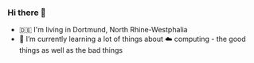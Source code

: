 ### Hi there 👋

- :de: I'm living in Dortmund, North Rhine-Westphalia
- 🌱 I’m currently learning a lot of things about :cloud: computing - the good things as well as the bad things
<!--
**stefanfreitag/stefanfreitag** is a ✨ _special_ ✨ repository because its `README.md` (this file) appears on your GitHub profile.

Here are some ideas to get you started:

- 🔭 I’m currently working on ...
- 🌱 I’m currently learning ...
- 👯 I’m looking to collaborate on ...
- 🤔 I’m looking for help with ...
- 💬 Ask me about ...
- 📫 How to reach me: ...
- 😄 Pronouns: ...
- ⚡ Fun fact: ...
-->
